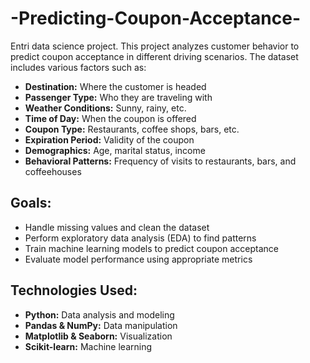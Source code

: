 # -Predicting-Coupon-Acceptance-
Entri data science project. This project analyzes customer behavior to predict coupon acceptance in different driving scenarios. The dataset includes various factors such as:

- **Destination:** Where the customer is headed  
- **Passenger Type:** Who they are traveling with  
- **Weather Conditions:** Sunny, rainy, etc.  
- **Time of Day:** When the coupon is offered  
- **Coupon Type:** Restaurants, coffee shops, bars, etc.  
- **Expiration Period:** Validity of the coupon  
- **Demographics:** Age, marital status, income  
- **Behavioral Patterns:** Frequency of visits to restaurants, bars, and coffeehouses  

## Goals:
- Handle missing values and clean the dataset  
- Perform exploratory data analysis (EDA) to find patterns  
- Train machine learning models to predict coupon acceptance  
- Evaluate model performance using appropriate metrics  

## Technologies Used:
- **Python:** Data analysis and modeling  
- **Pandas & NumPy:** Data manipulation  
- **Matplotlib & Seaborn:** Visualization  
- **Scikit-learn:** Machine learning  

